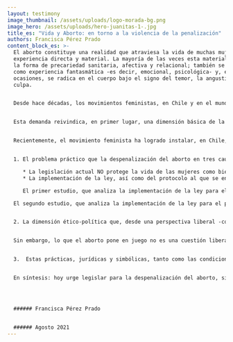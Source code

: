 ```yaml
---
layout: testimony
image_thumbnail: /assets/uploads/logo-morada-bg.png
image_hero: /assets/uploads/hero-juanitas-1-.jpg
title_es: "Vida y Aborto: en torno a la violencia de la penalización"
authors: Francisca Pérez Prado
content_block_es: >-
  El aborto constituye una realidad que atraviesa la vida de muchas mujeres como
  experiencia directa y material. La mayoría de las veces esta materialidad toma
  la forma de precariedad sanitaria, afectiva y relacional; también se configura
  como experiencia fantasmática -es decir, emocional, psicológica- y, en algunas
  ocasiones, se radica en el cuerpo bajo el signo del temor, la angustia, la
  culpa.


  Desde hace décadas, los movimientos feministas, en Chile y en el mundo, han puesto de manifiesto la urgencia de despenalizar el aborto y de asegurar condiciones de seguridad para su realización, independientemente de la situación económica, social, cultural o contextual de las mujeres que deciden interrumpir un embarazo.


  Esta demanda reivindica, en primer lugar, una dimensión básica de la democracia: las mujeres deben ser reconocidas como sujetos de derecho, en igualdad de condiciones no sólo ante las leyes ya sancionadas -que, sabemos, se inscriben en una estructura jurídica patriarcal y discriminatoria- sino, sobre todo, ante la formulación de nuevos marcos de convivencia. Pero esta demanda también pone de manifiesto el carácter estructural de la violencia que afecta la vida de las mujeres: las ciudades, los campos, los trabajos y las universidades son, cotidianamente, espacios de vulneración de la integridad física y emocional. La sexualidad es una dimensión paradigmática en el ejercicio de violencia, sometimiento y discriminación; la violación, de un lado, y la penalización del aborto -en cualquier circunstancia-, del otro lado, constituyen expresiones extremas de la violencia de género, que vulneran la autonomía de las mujeres desde la dimensión material y subjetiva del cuerpo y el deseo, hasta el registro simbólico de los discursos, las leyes y la impunidad que recubren la expropiación de esos cuerpos y deseos. 


  Recientemente, el movimiento feminista ha logrado instalar, en Chile, una ley y un protocolo asociado a ella para la despenalización del aborto en 3 causales que se consideran atentatorias a la vida o a la integridad de las mujeres. Estas causales incluyen el peligro para la vida de la mujer, la inviabilidad del embrión o feto y la violación; con ellas se recupera la línea de base que existía hasta la época de la dictadura. Sin embargo, vuelve a quedar pendiente a nivel institucional -es decir, legistlativo, normativo y procedimental- la discusión de una cuestión de fondo: el estatuto social, político y jurídico de las mujeres en nuestra democracia, así como la responsabilidad institucional implicada en su protección. Propongo abordarlos de la siguiente manera:


  1. El problema práctico que la despenalización del aborto en tres causales propone, aparentemente, resolver y que, sin embargo, no resuelve:

     * La legislación actual NO protege la vida de las mujeres como bien superior y autónomo de otros, esto es, como una vida cuyo valor no sea relativo respecto del valor de otros/otras, y una vida cuyo valor no dependa de las decisiones, deseos o contingencias que la ponen en juego -por ejemplo, un embarazo no deseado que concluye en la decisión de abortar-. Es decir, nuestra legislación actual NO protege la vida de las mujeres en cualquier circunstancia, en la medida en que sólo la erige como valor principal en las 3 causales establecidas. Ello implica que la práctica abortiva NO ES SEGURA NI ACCESIBLE para cualquier mujer, sino sólo para aquellas que se corresponden con el perfil y el tipo definido por la ley o, dicho de otro modo, es la ley la que viene a definir cuáles mujeres se constituyen, y cómo, en tanto que sujeto de derecho -y cuáles quedan al margen de esa definición-;
     * La implementación de la ley, así como del protocolo al que se encuentra asociada, ha puesto en evidencia la fuerza con la que múltiples resistencias obstaculizan -y en algunas ocasiones impiden- la aplicación rigurosa de la normativa e, incluso, del “espíritu” de la ley. Entre las más relevantes surgen la aplicación de la “objeción de conciencia” a nivel institucional y, aún más grave, al interior de instituciones que reciben financiamiento del estado; la falta de recursos para la implementación adecuada, a nivel nacional, de intervenciones médicas y psicosociales de acuerdo a las necesidades de las mujeres. Los 2 estudios de seguimiento realizados hasta ahora, muestran lo siguiente: 

     El primer estudio, que analiza la implementación de la ley para el período que va desde noviembre de 2018 a marzo de 2019, se observa un alto grado de desinformación sobre la Ley IVE, tanto en la comunidad como en personal de salud; ausencia de capacitaciones y formación específica orientada; obstáculos para las mujeres que podrían acceder a las prestaciones definidas por la ley, especialmente emanados de la introducción de la objeción de conciencia y, en general, afectación en el derecho a decidir de quienes quieren hacer uso de esta normativa legal.

  El segundo estudio, que analiza la implementación de la ley para el período que va de  julio a octubre de 2020, en plena crisis sanitaria por COVID-19, muestra una profundización de los problemas ya existentes, de manera tal que, a casi cuatro años de la promulgación de esta normativa, sólo existen 69 centros, repartidos en 29 servicios públicos para todas las regiones del país, distribuidos de manera desigual a lo largo del territorio. Adicionalmente, la mayor cantidad de equipos médicos de alto riesgo obstétricos se encuentra en la Región Metropolitana, incrementando la brecha de acceso y en un período en que la mayor cantidad de intervenciones se han realizado a través de estos equipos especializados (y no en la salud primaria, por razones ligadas a la emergencia sanitaria). Las mujeres no acceden a información y orientación adecuadas, hay falta de formación específica para los/las profesionales, entre otras muchas dificultades. Es decir, la norma no se cumple de manera adecuada.


  2. La dimensión ético-política que, desde una perspectiva liberal -como la que hegemoniza hasta hoy la legalidad de nuestra convivencia, consagrada en la constitución y en las leyes- hace del aborto el ejemplo por antonomasia del conflicto de libertades individuales que el estado, como supuesto garante de ese bien superior que sería la libertad individual, vendría a proteger por la vía de la penalización del aborto. Sin embargo, y como es de suponer, ese argumento se sostiene en un doble truco: su carácter abstracto -hasta el punto de suponer u individuo allí donde aún no lo hay- y el sometimiento de las mujeres como quienes deberían renunciar, en última instancia, al ejercicio de esa libertad. Es decir, el liberalismo reafirma por la vía de la penalización del aborto -o de su restricción a causales específicas por él definidas-, la subordinación de las mujeres a un orden establecido y ajeno -es decir, no establecido por ellas ni para ellas como sujetos autónomos.


  Sin embargo, lo que el aborto pone en juego no es una cuestión liberal de derechos individuales; antes bien, se trata de la responsabilidad colectiva que atañe al reconocimiento y protección de la diversidad de sujetos que constituyen y configuran el espacio de lo común. En ese sentido, la despenalización del aborto, y su práctica segura y protegida, se configuran como un paso indispensable en la erradicación de las violencias de género, particularmente desde el punto de vista estructural, pero también como un paso indispensable para la construcción de una democracia real.


  3.  Estas prácticas, jurídicas y simbólicas, tanto como las condiciones materiales y cotidianas de la vida, siempre en riesgo, de las mujeres, tienen un efecto subjetivo indesmentible: es la vivencia de reproducción al infinito de la violencia patriarcal -esa violencia que, tal como señala Rita Segatto, es el punto clave en la reproducción del patriarcado. Hoy, que enfrentamos el desafío -y la esperanza- de definir democráticamente las coordenadas de nuestra convivencia, a través de la Convención Constitucional, se hace más urgente aún encontrar otros anclajes prácticos, ético-políticos y subjetivos. Como espacio feminista, La Morada ha acompañado, desde sus inicios (es decir, desde los años 80, cuando el aborto era legal también en las causales que hoy vuelven a reconocerse), las vidas y trayectorias de mujeres sometidas a múltiples violencias: en la pareja, en los espacios laborales, en la ciudad, en las aulas. Y también en la sexualidad, desde la violación hasta la penalización del aborto. Este acompañamiento, que es testimonio colectivo de las subjetividades violentadas, nos lleva a creer, profundamente, en el valor de las palabras de cada una de ellas y en el derecho inalienable a la legitimidad de cada una de sus experiencias. 


  En síntesis: hoy urge legislar para la despenalización del aborto, sin restricción de causales, y asegurando la responsabilidad del estado para su implementación en condiciones de seguridad e igualdad para las mujeres, es decir, en condiciones que rompan las vías de reproducción de la violencia de género que, aún, cada día y en todos los espacios de la vida, quiere seguir sometiendo y expropiando los cuerpos de la mitad de la humanidad. Probablemente, sin embargo, esta legislación no será posible mientras no logremos conquistar el espacio instituyente de una subjetividad soberana de las mujeres, gesto que sólo la pluralidad de voces feministas que hoy comparecen en la escritura de un nuevo pacto social, puede realizar.




  ###### Francisca Pérez Prado


  ###### Agosto 2021
---
```

